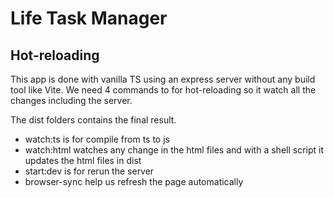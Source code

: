 # Life Task Manager

## Hot-reloading
This app is done with vanilla TS using an express server without any build tool like Vite.
We need 4 commands to for hot-reloading so it watch all the changes including the server.

The dist folders contains the final result.

- watch:ts is for compile from ts to js
- watch:html watches any change in the html files and with a shell script it
updates the html files in dist
- start:dev is for rerun the server
- browser-sync help us refresh the page automatically